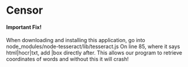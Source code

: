 # Censor

#### Important Fix!
When downloading and installing this application, go into node_modules/node-tesseract/lib/tesseract.js
On line 85, where it says html|hocr|txt, add |box directly after. This allows our program to retrieve coordinates of words and without this it will crash!
